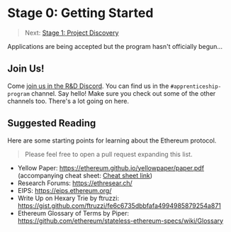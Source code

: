 # Stage 0: Getting Started

> Next: [Stage 1: Project Discovery](./stage-1-project-discovery.md)

Applications are being accepted but the program hasn't officially begun...


## Join Us!

Come [join us in the R&D Discord](https://discord.gg/2sBGYZtv).  You can find us in the `#apprenticeship-program` channel.  Say hello!  Make sure you check out some of the other channels too.  There's a lot going on here.


## Suggested Reading

Here are some starting points for learning about the Ethereum protocol.

> Please feel free to open a pull request expanding this list.

- Yellow Paper: https://ethereum.github.io/yellowpaper/paper.pdf  (accompanying cheat sheet: [Cheat sheet link](https://github.com/benjaminion/YellowPaper_CheatSheet/blob/master/YPCheatSheet.pdf))
- Research Forums: https://ethresear.ch/
- EIPS: https://eips.ethereum.org/
- Write Up on Hexary Trie by ftruzzi: https://gist.github.com/ftruzzi/fe6c6735dbbfafa4994985879254a871
- Ethereum Glossary of Terms by Piper: https://github.com/ethereum/stateless-ethereum-specs/wiki/Glossary
